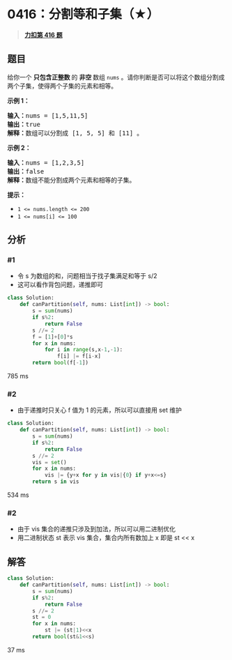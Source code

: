 # 0416：分割等和子集（★）


> <u>**[力扣第 416 题](https://leetcode.cn/problems/partition-equal-subset-sum/)**</u>

## 题目

<p>给你一个 <strong>只包含正整数 </strong>的 <strong>非空 </strong>数组 <code>nums</code> 。请你判断是否可以将这个数组分割成两个子集，使得两个子集的元素和相等。</p>



<p><strong>示例 1：</strong></p>

<pre>
<strong>输入：</strong>nums = [1,5,11,5]
<strong>输出：</strong>true
<strong>解释：</strong>数组可以分割成 [1, 5, 5] 和 [11] 。</pre>

<p><strong>示例 2：</strong></p>

<pre>
<strong>输入：</strong>nums = [1,2,3,5]
<strong>输出：</strong>false
<strong>解释：</strong>数组不能分割成两个元素和相等的子集。
</pre>



<p><strong>提示：</strong></p>

<ul>
<li><code>1 <= nums.length <= 200</code></li>
<li><code>1 <= nums[i] <= 100</code></li>
</ul>


## 分析

### #1

- 令 s 为数组的和，问题相当于找子集满足和等于 s/2
- 这可以看作背包问题，递推即可

```python
class Solution:
    def canPartition(self, nums: List[int]) -> bool:
        s = sum(nums)
        if s%2:
            return False
        s //= 2
        f = [1]+[0]*s
        for x in nums:
            for i in range(s,x-1,-1):
                f[i] |= f[i-x]
        return bool(f[-1])
```
785 ms

### #2

- 由于递推时只关心 f 值为 1 的元素，所以可以直接用 set 维护

```python
class Solution:
    def canPartition(self, nums: List[int]) -> bool:
        s = sum(nums)
        if s%2:
            return False
        s //= 2
        vis = set()
        for x in nums:
            vis |= {y+x for y in vis|{0} if y+x<=s}
        return s in vis
```
534 ms

### #2

- 由于 vis 集合的递推只涉及到加法，所以可以用二进制优化
- 用二进制状态 st 表示 vis 集合，集合内所有数加上 x 即是 st << x


## 解答

```python
class Solution:
    def canPartition(self, nums: List[int]) -> bool:
        s = sum(nums)
        if s%2:
            return False
        s //= 2
        st = 0
        for x in nums:
            st |= (st|1)<<x
        return bool(st&1<<s)
```
37 ms

